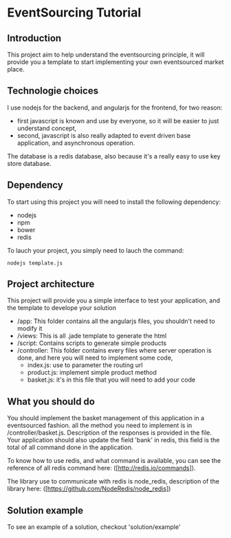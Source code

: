 # EventSourcing Tutorial

## Introduction

This project aim to help understand the eventsourcing principle, 
it will provide you a template to start implementing your own eventsourced market place.

## Technologie choices

I use nodejs for the backend, and angularjs for the frontend, for two reason:

- first javascript is known and use by everyone, so it will be easier to just understand concept,
- second, javascript is also really adapted to event driven base application, and asynchronous operation.

The database is a redis database, also because it's a really easy to use key store database.

## Dependency

To start using this project you will need to install the following dependency:

- nodejs
- npm
- bower
- redis

To lauch your project, you simply need to lauch the command:

`nodejs template.js`

## Project architecture

This project will provide you a simple interface to test your application, and the template to develope your solution

* /app: This folder contains all the angularjs files, you shouldn't need to modify it
* /views: This is all .jade template to generate the html
* /script: Contains scripts to generate simple products
* /controller: This folder contains every files where server operation is done, and here you will need to implement some code,
  * index.js: use to parameter the routing url
  * product.js: implement simple product method
  * basket.js: it's in this file that you will need to add your code

## What you should do

You should implement the basket management of this application in a eventsourced fashion.
all the method you need to implement is in /controller/basket.js.
Description of the responses is provided in the file.
Your application should also update the field 'bank' in redis, this field is the total of all command done in the application.

To know how to use redis, and what command is available, you can see the reference of all redis command here:
([http://redis.io/commands]).

The library use to communicate with redis is node_redis, description of the library here:
([https://github.com/NodeRedis/node_redis])

## Solution example

To see an example of a solution, checkout 'solution/example'
